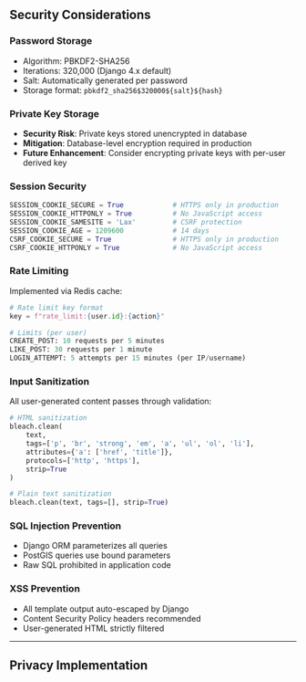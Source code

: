 ## Security Considerations

### Password Storage

- Algorithm: PBKDF2-SHA256
- Iterations: 320,000 (Django 4.x default)
- Salt: Automatically generated per password
- Storage format: `pbkdf2_sha256$320000${salt}${hash}`

### Private Key Storage

- **Security Risk**: Private keys stored unencrypted in database
- **Mitigation**: Database-level encryption required in production
- **Future Enhancement**: Consider encrypting private keys with per-user derived key

### Session Security

```python
SESSION_COOKIE_SECURE = True            # HTTPS only in production
SESSION_COOKIE_HTTPONLY = True          # No JavaScript access
SESSION_COOKIE_SAMESITE = 'Lax'         # CSRF protection
SESSION_COOKIE_AGE = 1209600            # 14 days
CSRF_COOKIE_SECURE = True               # HTTPS only in production
CSRF_COOKIE_HTTPONLY = True             # No JavaScript access
```

### Rate Limiting

Implemented via Redis cache:

```python
# Rate limit key format
key = f"rate_limit:{user.id}:{action}"

# Limits (per user)
CREATE_POST: 10 requests per 5 minutes
LIKE_POST: 30 requests per 1 minute
LOGIN_ATTEMPT: 5 attempts per 15 minutes (per IP/username)
```

### Input Sanitization

All user-generated content passes through validation:

```python
# HTML sanitization
bleach.clean(
    text,
    tags=['p', 'br', 'strong', 'em', 'a', 'ul', 'ol', 'li'],
    attributes={'a': ['href', 'title']},
    protocols=['http', 'https'],
    strip=True
)

# Plain text sanitization
bleach.clean(text, tags=[], strip=True)
```

### SQL Injection Prevention

- Django ORM parameterizes all queries
- PostGIS queries use bound parameters
- Raw SQL prohibited in application code

### XSS Prevention

- All template output auto-escaped by Django
- Content Security Policy headers recommended
- User-generated HTML strictly filtered

---

## Privacy Implementation
